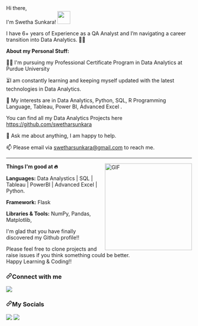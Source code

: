 <div>
    <div>Hi there,&nbsp;<br>I&apos;m Swetha Sunkara! <a href="https://raw.githubusercontent.com/TheDudeThatCode/TheDudeThatCode/master/Assets/Hi.gif" rel="noopener noreferrer nofollow" target="_blank"><img src="https://raw.githubusercontent.com/TheDudeThatCode/TheDudeThatCode/master/Assets/Hi.gif" height="35"></a>&nbsp;</div>
</div>

<article itemprop="text">
    <p dir="auto">I have 6+ years of Experience as a QA Analyst and I&rsquo;m navigating a career transition into Data Analytics. 👩&zwj;💻</p>
    <p><strong>About my Personal Stuff:</strong></p>
    <p>👩&zwj;💻 I&apos;m pursuing my Professional Certificate Program in Data Analytics at Purdue University</p>
    <p>⏳I am constantly learning and keeping myself updated with the latest technologies in Data Analytics.</p>
    <p>🤔 My interests are in Data Analytics, Python, SQL, R Programming Language, Tableau, Power BI, Advanced Excel .&nbsp;</p>
    <p>You can find all my Data Analytics Projects here <a data-fr-linked="true" href="https://github.com/swetharsunkara">https://github.com/swetharsunkara</a></p>
    <p>💬 Ask me about anything, I am happy to help.</p>
    <p>📫 Please email via <a data-fr-linked="true" href="mailto:swetharsunkara@gmail.com">swetharsunkara@gmail.com</a> to reach me.</p>
    <hr>
    <div dir="auto">
        <p dir="auto"><a href="https://camo.githubusercontent.com/5ead691fd547595a2714fb04ddc86273a386d4f053001edda5c42678b52f4262/68747470733a2f2f6d656469612e67697068792e636f6d2f6d656469612f4c384b36326954446b7a4758362f67697068792e676966" rel="noopener noreferrer nofollow" target="_blank"><img align="right" alt="GIF" src="https://camo.githubusercontent.com/5ead691fd547595a2714fb04ddc86273a386d4f053001edda5c42678b52f4262/68747470733a2f2f6d656469612e67697068792e636f6d2f6d656469612f4c384b36326954446b7a4758362f67697068792e676966" style="float: right; width: 236px;"></a></p>
        <p dir="auto"><strong>Things I&apos;m good at&nbsp;🔥</strong></p>
        <p dir="auto"><strong>Languages:</strong> Data Analystics | SQL | Tableau | PowerBI | Advanced Excel | Python.</p>
        <p dir="auto"><strong>Framework:</strong> Flask</p>
        <p dir="auto"><strong>Libraries &amp; Tools:</strong> NumPy, Pandas, Matplotlib,&nbsp;</p>
        <p dir="auto">I&apos;m glad that you&nbsp;have finally discovered my Github profile!!</p>
    </div>
    <p dir="auto">Please feel free to clone projects and raise issues if you think something could be better.<br>Happy Learning &amp; Coding!!</p>
    <h3 dir="auto"><a href="https://github.com/swetharsunkara#connect-with-me"><svg version="1.1" width="16" height="16">
                <path fill-rule="evenodd" d="M7.775 3.275a.75.75 0 001.06 1.06l1.25-1.25a2 2 0 112.83 2.83l-2.5 2.5a2 2 0 01-2.83 0 .75.75 0 00-1.06 1.06 3.5 3.5 0 004.95 0l2.5-2.5a3.5 3.5 0 00-4.95-4.95l-1.25 1.25zm-4.69 9.64a2 2 0 010-2.83l2.5-2.5a2 2 0 012.83 0 .75.75 0 001.06-1.06 3.5 3.5 0 00-4.95 0l-2.5 2.5a3.5 3.5 0 004.95 4.95l1.25-1.25a.75.75 0 00-1.06-1.06l-1.25 1.25a2 2 0 01-2.83 0z"></path>
            </svg></a>Connect with me</h3>
    <p dir="auto"><a href="mailto:swetharsunkara@gmail.com"><img src="https://camo.githubusercontent.com/bda43b0278d45e9f3d674ec8444adda03e6d7c7220d12813698f885c02c6d7ff/68747470733a2f2f696d672e69636f6e73382e636f6d2f627562626c65732f3130302f3030303030302f736563757265642d6c65747465722e706e67"></a></p>
    <h3 dir="auto"><a href="https://github.com/swetharsunkara#my-socials"><svg version="1.1" width="16" height="16">
                <path fill-rule="evenodd" d="M7.775 3.275a.75.75 0 001.06 1.06l1.25-1.25a2 2 0 112.83 2.83l-2.5 2.5a2 2 0 01-2.83 0 .75.75 0 00-1.06 1.06 3.5 3.5 0 004.95 0l2.5-2.5a3.5 3.5 0 00-4.95-4.95l-1.25 1.25zm-4.69 9.64a2 2 0 010-2.83l2.5-2.5a2 2 0 012.83 0 .75.75 0 001.06-1.06 3.5 3.5 0 00-4.95 0l-2.5 2.5a3.5 3.5 0 004.95 4.95l1.25-1.25a.75.75 0 00-1.06-1.06l-1.25 1.25a2 2 0 01-2.83 0z"></path>
            </svg></a>My Socials</h3>
    <p dir="auto"><a href="https://www.linkedin.com/in/swethasunkara/" rel="nofollow"><img src="https://camo.githubusercontent.com/6e6f6848e97889deea2787cef6b145fbf444956ff08df59cc05a0783c7580c0a/68747470733a2f2f696d672e69636f6e73382e636f6d2f627562626c65732f3130302f3030303030302f6c696e6b6564696e2e706e67"></a> <a href="https://github.com/swetharsunkara"><img src="https://camo.githubusercontent.com/841202902d44d8cf957a58b47e4b2535826b385cde84de86116dd09736a9c859/68747470733a2f2f696d672e69636f6e73382e636f6d2f627562626c65732f3130302f3030303030302f6769746875622e706e67"></a>&nbsp;</p>
</article>
